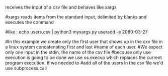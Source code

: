 receives the input of a csv file and behaves like xargs

#xargs reads items from the standard input, delimited by blanks and executes the command 

#like :   echo users.csv | python3 myxargs.py useradd -e 2080-03-27

#In this example we create only the first user that shows up in the cxv file in a linux system concatenating first and last #name of each user.
#We expect only one input in the stdin, the name of the csv file
#because only use execution is going to be done we use os.execvp which replaces the current program execution. If we needed to #add all of the users in the csv file we'd use subprocess.call
